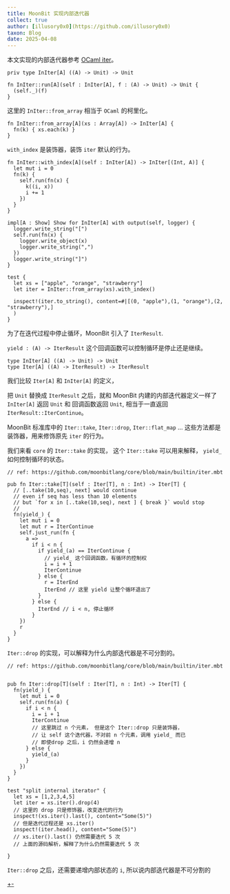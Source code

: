 ```yaml
---
title: MoonBit 实现内部迭代器
collect: true
author: [illusory0x0](https://github.com/illusory0x0)
taxon: Blog
date: 2025-04-08
---
```


本文实现的内部迭代器参考 [OCaml iter](https://github.com/c-cube/iter)。


```moonbit 
priv type InIter[A] ((A) -> Unit) -> Unit

fn InIter::run[A](self : InIter[A], f : (A) -> Unit) -> Unit {
  (self._)(f)
}
```

这里的 `InIter::from_array` 相当于 `OCaml` 的柯里化。


```moonbit 
fn InIter::from_array[A](xs : Array[A]) -> InIter[A] {
  fn(k) { xs.each(k) }
}
```


`with_index` 是装饰器，装饰 `iter` 默认的行为。

```moonbit 
fn InIter::with_index[A](self : InIter[A]) -> InIter[(Int, A)] {
  let mut i = 0
  fn(k) {
    self.run(fn(x) {
      k((i, x))
      i += 1
    })
  }
}
```

```moonbit 
impl[A : Show] Show for InIter[A] with output(self, logger) {
  logger.write_string("[")
  self.run(fn(x) {
    logger.write_object(x)
    logger.write_string(",")
  })
  logger.write_string("]")
}

test {
  let xs = ["apple", "orange", "strawberry"]
  let iter = InIter::from_array(xs).with_index()

  inspect!(iter.to_string(), content=#|[(0, "apple"),(1, "orange"),(2, "strawberry"),]
  )
}
```




为了在迭代过程中停止循环，MoonBit 引入了 `IterResult`.

`yield : (A) -> IterResult` 这个回调函数可以控制循环是停止还是继续。

```moonbit 
type InIter[A] ((A) -> Unit) -> Unit
type Iter[A] ((A) -> IterResult) -> IterResult
```

我们比较 `Iter[A]` 和 `InIter[A]` 的定义，

把 `Unit` 替换成 `IterResult` 之后，就和 MoonBit 内建的内部迭代器定义一样了
`InIter[A]` 返回 `Unit` 和 回调函数返回 `Unit`, 相当于一直返回 `IterResult::IterContinue`。

MoonBit 标准库中的 `Iter::take`, `Iter::drop`, `Iter::flat_map` ... 这些方法都是装饰器，用来修饰原先 `iter` 的行为。 


我们来看 `core` 的 `Iter::take` 的实现，
这个 `Iter::take` 可以用来解释， `yield_` 如何控制循环的状态。


```moonbit 
// ref: https://github.com/moonbitlang/core/blob/main/builtin/iter.mbt

pub fn Iter::take[T](self : Iter[T], n : Int) -> Iter[T] {
  // [..take(10,seq), next] would continue
  // even if seq has less than 10 elements
  // but `for x in [..take(10,seq), next ] { break }` would stop
  //
  fn(yield_) {
    let mut i = 0
    let mut r = IterContinue
    self.just_run(fn {
      a =>
        if i < n {
          if yield_(a) == IterContinue { 
            // yield_ 这个回调函数，有循环的控制权
            i = i + 1
            IterContinue
          } else {
            r = IterEnd
            IterEnd // 这里 yield 让整个循环退出了
          }
        } else {
          IterEnd // i < n, 停止循环
        }
    })
    r
  }
}
```


`Iter::drop` 的实现，可以解释为什么内部迭代器是不可分割的。


```moonbit
// ref: https://github.com/moonbitlang/core/blob/main/builtin/iter.mbt


pub fn Iter::drop[T](self : Iter[T], n : Int) -> Iter[T] {
  fn(yield_) {
    let mut i = 0
    self.run(fn(a) {
      if i < n {
        i = i + 1
        IterContinue  
        // 这里跳过 n 个元素， 但是这个 Iter::drop 只是装饰器，
        // 让 self 这个迭代器，不对前 n 个元素，调用 yield_ 而已
        // 即使drop 之后，i 仍然会递增 n
      } else {
        yield_(a)
      }
    })
  }
}
```

```moonbit 
test "split internal iterator" {
  let xs = [1,2,3,4,5]
  let iter = xs.iter().drop(4)  
  // 这里的 drop 只是修饰器，改变迭代的行为
  inspect!(xs.iter().last(), content="Some(5)") 
  // 但是迭代过程还是 xs.iter()
  inspect!(iter.head(), content="Some(5)") 
  // xs.iter().last() 仍然需要迭代 5 次
  // 上面的源码解析，解释了为什么仍然需要迭代 5 次

}
```

`Iter::drop` 之后，还需要递增内部状态的 `i`, 所以说内部迭代器是不可分割的


[+-](/blog/iterator/internal-vs-external.md#:embed)
